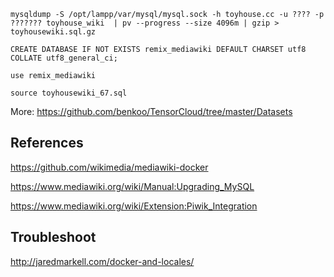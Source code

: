 
```
mysqldump -S /opt/lampp/var/mysql/mysql.sock -h toyhouse.cc -u ???? -p ??????? toyhouse_wiki  | pv --progress --size 4096m | gzip > toyhousewiki.sql.gz
```
```
CREATE DATABASE IF NOT EXISTS remix_mediawiki DEFAULT CHARSET utf8 COLLATE utf8_general_ci;
```
```
use remix_mediawiki 
```
```
source toyhousewiki_67.sql
```

More: https://github.com/benkoo/TensorCloud/tree/master/Datasets

## References

https://github.com/wikimedia/mediawiki-docker

https://www.mediawiki.org/wiki/Manual:Upgrading_MySQL

https://www.mediawiki.org/wiki/Extension:Piwik_Integration

## Troubleshoot

http://jaredmarkell.com/docker-and-locales/

